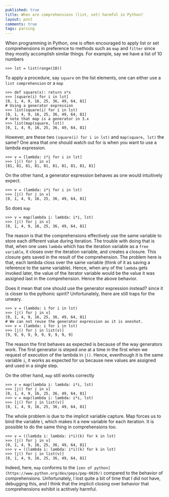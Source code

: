 ```yaml
---
published: true
title: When are comprehensions (list, set) harmful in Python?
layout: post
comments: true
tags: parsing
---
```


When programming in Python, one is often encouraged to apply list or set comprehensions in preference to methods such as `map` and `filter` since they mostly accomplish similar things. For example, say we have a list of 10 numbers
```pycon
>>> lst = list(range(10))
```
To apply a procedure, say `square` on the list elements, one can either use a `list comprehension` or a `map`
```pycon
>>> def square(x): return x*x
>>> [square(i) for i in lst]
[0, 1, 4, 9, 16, 25, 36, 49, 64, 81]
# Using a generator expression
>>> list(square(i) for i in lst)
[0, 1, 4, 9, 16, 25, 36, 49, 64, 81]
# note that map is a generator in 3.x
>>> list(map(square, lst))
[0, 1, 4, 9, 16, 25, 36, 49, 64, 81]
```
However, are these two `(square(i) for i in lst)` and `map(square, lst)` the same? One area that one should watch out for is when you want to use a lambda expression.
```pycon
>>> v = [lambda: i*i for i in lst]
>>> [j() for j in v]
[81, 81, 81, 81, 81, 81, 81, 81, 81, 81]
```
On the other hand, a generator expression behaves as one would intuitively expect.
```pycon
>>> v = (lambda: i*i for i in lst)
>>> [j() for j in v]
[0, 1, 4, 9, 16, 25, 36, 49, 64, 81]
```
So does `map`
```pycon
>>> v = map(lambda i: lambda: i*i, lst)
>>> [j() for j in v]
[0, 1, 4, 9, 16, 25, 36, 49, 64, 81]
```
The reason is that the comprehensions effectively use the same variable to store each different value during iteration. The trouble with doing that is that, when one uses `lambda` which has the iteration variable as a `free variable`, it closes over the iteration variable, and creates a closure. This closure gets saved in the result of the comprehension. The problem here is that, each lambda closs over the same variable (think of it as saving a reference to the same variable). Hence, when any of the `lambda` gets invoked later, the value of the iterator variable would be the value it was assigned last in the comprehension. Hence the above behavior.

Does it mean that one should use the generator expression instead? since it is closer to the pythonic spirit? Unfortunately, there are still traps for the unwary.
```pycon
>>> v = (lambda: i for i in lst)
>>> [j() for j in v]
[0, 1, 4, 9, 16, 25, 36, 49, 64, 81]
# We can not reuse the generator expression as it is oneshot.
>>> v = (lambda: i for i in lst)
>>> [j() for j in list(v)]
[9, 9, 9, 9, 9, 9, 9, 9, 9, 9]
```
The reason the first behaves as expected is because of the way generators work. The first generator is steped one at a time in the first when we request of execution of the lambda in `j()`. Hence, eventhough it is the same variable `i`, it works as expected for us because new values are assigned and used in a single step.

On the other hand, `map` still works correctly
```pycon
>>> v = map(lambda i: lambda: i*i, lst)
>>> [j() for j in v]
[0, 1, 4, 9, 16, 25, 36, 49, 64, 81]
>>> v = map(lambda i: lambda: i*i, lst)
>>> [j() for j in list(v)]
[0, 1, 4, 9, 16, 25, 36, 49, 64, 81]
```
The whole problem is due to the implicit variable capture. Map forces us to bind the variable i, which makes it a new variable for each iteration. It is possible to do the same thing in comprehensions too.
```pycon
>>> v = ((lambda i: lambda: i*i)(k) for k in lst)
>>> [j() for j in v]
[0, 1, 4, 9, 16, 25, 36, 49, 64, 81]
>>> v = ((lambda i: lambda: i*i)(k) for k in lst)
>>> [j() for j in list(v)]
[0, 1, 4, 9, 16, 25, 36, 49, 64, 81]
```

Indeed, here, `map` conforms to the `[zen of python](https://www.python.org/dev/peps/pep-0020/)` compared to the behavior of comprehensions. Unfortunately, I lost quite a bit of time that I did not have, debugging this, and I think that the implicit closing over behavior that comprehensions exhibit is actitvely harmful.
